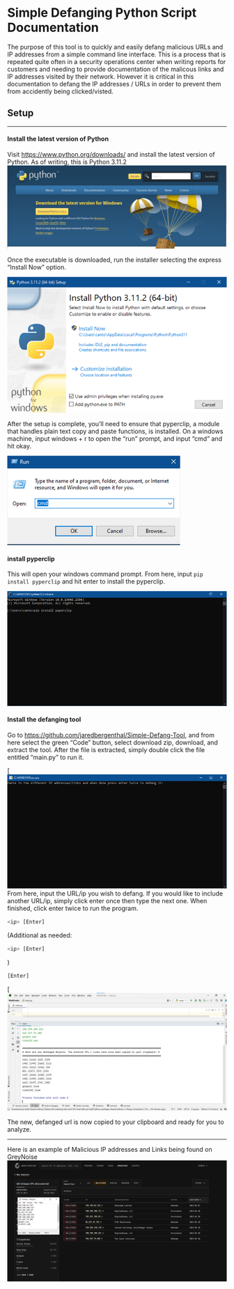 # Simple Defanging Python Script Documentation

The purpose of this tool is to quickly and easily defang malicious URLs and IP addresses from a simple command line interface. This is a process that is repeated quite often in a security operations center when writing reports for customers and needing to provide documentation of the malicous links and IP addresses visited by their network. However it is critical in this documentation to defang the IP addresses / URLs in order to prevent them from accidently being clicked/visted.

## Setup
---
#### Install the latest version of Python

Visit https://www.python.org/downloads/ and install the latest version of Python. As of writing, this is Python 3.11.2 
![download-installer](https://github.com/jaredbergenthal/Simple-Defang-Tool/blob/main/images/download-installer.png)

Once the executable is downloaded, run the installer selecting the express “Install Now” option.


![install-python](https://github.com/jaredbergenthal/Simple-Defang-Tool/blob/main/images/install-python.png)

After the setup is complete, you’ll need to ensure that pyperclip, a module that handles plain text copy and paste functions, is installed. On a windows machine, input windows + r to open the “run” prompt, and input “cmd” and hit okay.


![run-cmd](https://github.com/jaredbergenthal/Simple-Defang-Tool/blob/main/images/run-cmd.png)

#### install pyperclip
This will open your windows command prompt. From here, input 
`pip install pyperclip`
and hit enter to install the pyperclip.


![install-pyperclip](https://github.com/jaredbergenthal/Simple-Defang-Tool/blob/main/images/install-pyperclip.png)


#### Install the defanging tool

Go to https://github.com/jaredbergenthal/Simple-Defang-Tool, and from here select the green “Code” button, select download zip, download, and extract the tool. After the file is extracted, simply double click the file entitled “main.py” to run it.

[![main-prompt](https://github.com/jaredbergenthal/Simple-Defang-Tool/blob/main/images/main-prompt.png)
From here, input the URL/ip you wish to defang. If you would like to include another URL/ip, simply click enter once then type the next one. When finished, click enter twice to run the program.

```sh
<ip> [Enter]
```
(Additional as needed:
```sh
<ip> [Enter]
```
)
```sh
[Enter]
```

[![defanged-example](https://github.com/jaredbergenthal/Simple-Defang-Tool/blob/main/images/Test%20case%203.png)

The new, defanged url is now copied to your clipboard and ready for you to analyze. 

---

Here is an example of Malicious IP addresses and Links being found on GreyNoise
![defanged-example1](https://github.com/jaredbergenthal/Simple-Defang-Tool/blob/2d7abcfef6aa0e96a9cf855afc16fb3745cb160c/images/Test%20case%201.png)

